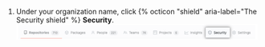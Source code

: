 1. Under your organization name, click {% octicon "shield" aria-label="The Security shield" %} **Security**. ![Organization security button](/assets/images/help/organizations/organization-security-tab.png)